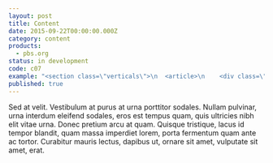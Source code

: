 ```yaml
---
layout: post
title: Content
date: 2015-09-22T00:00:00.000Z
category: content
products:
  - pbs.org
status: in development
code: c07
example: "<section class=\"verticals\">\n  <article>\n    <div class=\"row\">\n      <div class=\"col-xs-4 col-md-12x4\">\n        <a href=\"\">\n          <img class=\"img-responsive\" src=\"/static/images/fpo/verticals/logo-pbs-kids.png\" alt=\"Visit PBS KIDS\"></a>\n      </div>\n      <div class=\"col-xs-8 col-md-12x8\">\n        <div class=\"article-body\">\n          <p class=\"description\">\n            Find fun online games for kids featuring PBS KIDS characters.\n          </p>\n          <h1><a href=\"http://pbskids.org/\" rel=\"external\">\n            Visit PBS KIDS\n          </a></h1>\n        </div>\n      </div>\n    </div>\n  </article>\n  <article><div class=\"row\"><div class=\"col-xs-4 col-md-12x4\"><a href=\"\"><img class=\"img-responsive\" src=\"/static/images/fpo/verticals/logo-pbs-learning-media.png\" alt=\"Visit PBS Learning Media\"></a></div><div class=\"col-xs-8 col-md-12x8\"><div class=\"article-body\"><p class=\"description\">\n                        A free digital media content portal for teachers and students.\n                    </p><h1><a href=\"http://www.pbslearningmedia.org/\" rel=\"external\">Visit PBS Learning Media</a></h1></div></div></div></article><p class=\"view-all\"><a href=\"#\">More from PBS</a></p></section>\n"
published: true
---
```



Sed at velit. Vestibulum at purus at urna porttitor sodales. Nullam pulvinar, urna interdum eleifend sodales, eros est tempus quam, quis ultricies nibh elit vitae urna. Donec pretium arcu at quam. Quisque tristique, lacus id tempor blandit, quam massa imperdiet lorem, porta fermentum quam ante ac tortor. Curabitur mauris lectus, dapibus ut, ornare sit amet, vulputate sit amet, erat.
